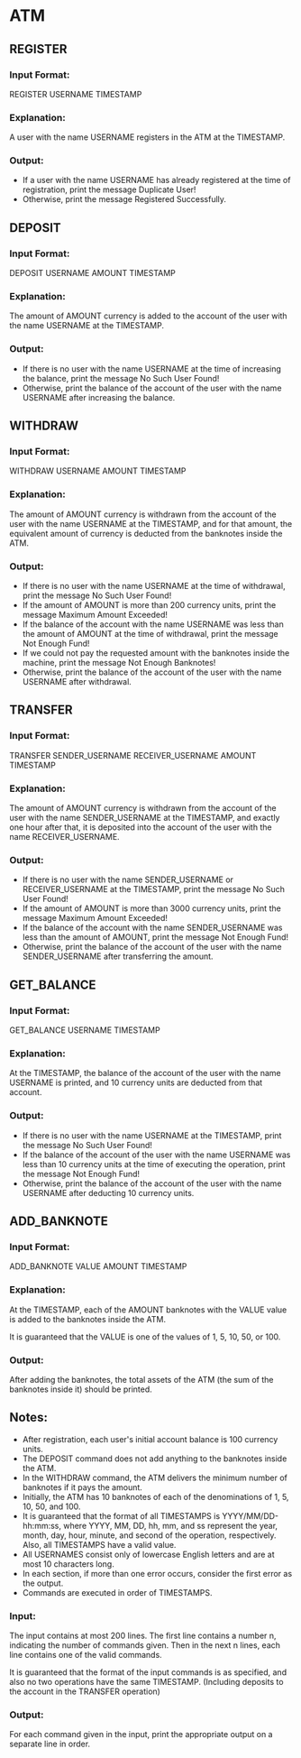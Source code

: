 # ATM

## REGISTER
### Input Format:
REGISTER USERNAME TIMESTAMP

### Explanation:
A user with the name USERNAME registers in the ATM at the TIMESTAMP.

### Output:
- If a user with the name USERNAME has already registered at the time of registration, print the message Duplicate User!
- Otherwise, print the message Registered Successfully.

## DEPOSIT
### Input Format:
DEPOSIT USERNAME AMOUNT TIMESTAMP

### Explanation:
The amount of AMOUNT currency is added to the account of the user with the name USERNAME at the TIMESTAMP.

### Output:
- If there is no user with the name USERNAME at the time of increasing the balance, print the message No Such User Found!
- Otherwise, print the balance of the account of the user with the name USERNAME after increasing the balance.

## WITHDRAW
### Input Format:
WITHDRAW USERNAME AMOUNT TIMESTAMP

### Explanation:
The amount of AMOUNT currency is withdrawn from the account of the user with the name USERNAME at the TIMESTAMP, and for that amount, the equivalent amount of currency is deducted from the banknotes inside the ATM.

### Output:
- If there is no user with the name USERNAME at the time of withdrawal, print the message No Such User Found!
- If the amount of AMOUNT is more than 200 currency units, print the message Maximum Amount Exceeded!
- If the balance of the account with the name USERNAME was less than the amount of AMOUNT at the time of withdrawal, print the message Not Enough Fund!
- If we could not pay the requested amount with the banknotes inside the machine, print the message Not Enough Banknotes!
- Otherwise, print the balance of the account of the user with the name USERNAME after withdrawal.

## TRANSFER
### Input Format:
TRANSFER SENDER_USERNAME RECEIVER_USERNAME AMOUNT TIMESTAMP

### Explanation:
The amount of AMOUNT currency is withdrawn from the account of the user with the name SENDER_USERNAME at the TIMESTAMP, and exactly one hour after that, it is deposited into the account of the user with the name RECEIVER_USERNAME.

### Output:
- If there is no user with the name SENDER_USERNAME or RECEIVER_USERNAME at the TIMESTAMP, print the message No Such User Found!
- If the amount of AMOUNT is more than 3000 currency units, print the message Maximum Amount Exceeded!
- If the balance of the account with the name SENDER_USERNAME was less than the amount of AMOUNT, print the message Not Enough Fund!
- Otherwise, print the balance of the account of the user with the name SENDER_USERNAME after transferring the amount.

## GET_BALANCE
### Input Format:
GET_BALANCE USERNAME TIMESTAMP

### Explanation:
At the TIMESTAMP, the balance of the account of the user with the name USERNAME is printed, and 10 currency units are deducted from that account.

### Output:
- If there is no user with the name USERNAME at the TIMESTAMP, print the message No Such User Found!
- If the balance of the account of the user with the name USERNAME was less than 10 currency units at the time of executing the operation, print the message Not Enough Fund!
- Otherwise, print the balance of the account of the user with the name USERNAME after deducting 10 currency units.

## ADD_BANKNOTE
### Input Format:
ADD_BANKNOTE VALUE AMOUNT TIMESTAMP

### Explanation:
At the TIMESTAMP, each of the AMOUNT banknotes with the VALUE value is added to the banknotes inside the ATM.

It is guaranteed that the VALUE is one of the values of 1, 5, 10, 50, or 100.

### Output:
After adding the banknotes, the total assets of the ATM (the sum of the banknotes inside it) should be printed.

## Notes:

- After registration, each user's initial account balance is 100 currency units.
- The DEPOSIT command does not add anything to the banknotes inside the ATM.
- In the WITHDRAW command, the ATM delivers the minimum number of banknotes if it pays the amount.
- Initially, the ATM has 10 banknotes of each of the denominations of 1, 5, 10, 50, and 100.
- It is guaranteed that the format of all TIMESTAMPS is YYYY/MM/DD-hh:mm:ss, where YYYY, MM, DD, hh, mm, and ss represent the year, month, day, hour, minute, and second of the operation, respectively. Also, all TIMESTAMPS have a valid value.
- All USERNAMES consist only of lowercase English letters and are at most 10 characters long.
- In each section, if more than one error occurs, consider the first error as the output.
- Commands are executed in order of TIMESTAMPS.

### Input:

The input contains at most 200 lines. The first line contains a number n, indicating the number of commands given. Then in the next n lines, each line contains one of the valid commands.

It is guaranteed that the format of the input commands is as specified, and also no two operations have the same TIMESTAMP. (Including deposits to the account in the TRANSFER operation)

### Output:

For each command given in the input, print the appropriate output on a separate line in order.
